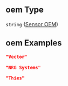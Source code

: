 ## oem Type

`string` ([Sensor OEM](iea43_wra_data_model-properties-measurement-location-measurement-location-properties-measurement-point-measurement-point-properties-sensor-sensor-properties-sensor-oem.md))

## oem Examples

```json
"Vector"
```

```json
"NRG Systems"
```

```json
"Thies"
```
